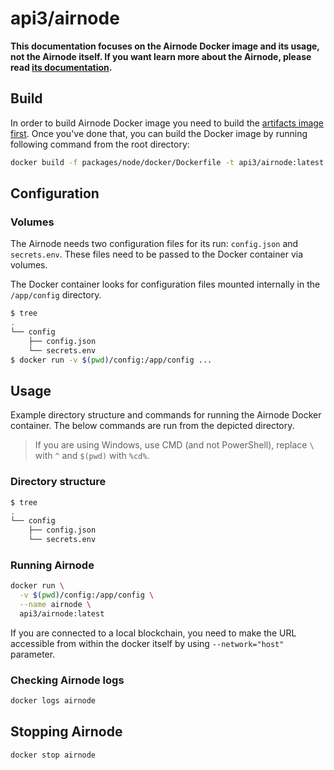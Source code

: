 # api3/airnode

**This documentation focuses on the Airnode Docker image and its usage, not the Airnode itself. If you want learn more about the Airnode, please read [its documentation](../README.md).**

## Build
In order to build Airnode Docker image you need to build the [artifacts image first](../../../docker/README.md). Once you've done that, you can build the Docker image by running following command from the root directory:
```bash
docker build -f packages/node/docker/Dockerfile -t api3/airnode:latest .
```

## Configuration
### Volumes
The Airnode needs two configuration files for its run: `config.json` and `secrets.env`. These files need to be passed to the Docker container via volumes.

The Docker container looks for configuration files mounted internally in the `/app/config` directory.
```bash
$ tree
.
└── config
    ├── config.json
    └── secrets.env
$ docker run -v $(pwd)/config:/app/config ...
```

## Usage
Example directory structure and commands for running the Airnode Docker container. The below commands are run from the depicted directory.

> If you are using Windows, use CMD (and not PowerShell), replace `\` with `^` and `$(pwd)` with `%cd%`.

### Directory structure
```bash
$ tree
.
└── config
    ├── config.json
    └── secrets.env
```

### Running Airnode
```bash
docker run \
  -v $(pwd)/config:/app/config \
  --name airnode \
  api3/airnode:latest
```

If you are connected to a local blockchain, you need to make the URL accessible from within the docker itself by using
`--network="host"` parameter.

### Checking Airnode logs
```bash
docker logs airnode
```

## Stopping Airnode
```bash
docker stop airnode
```
